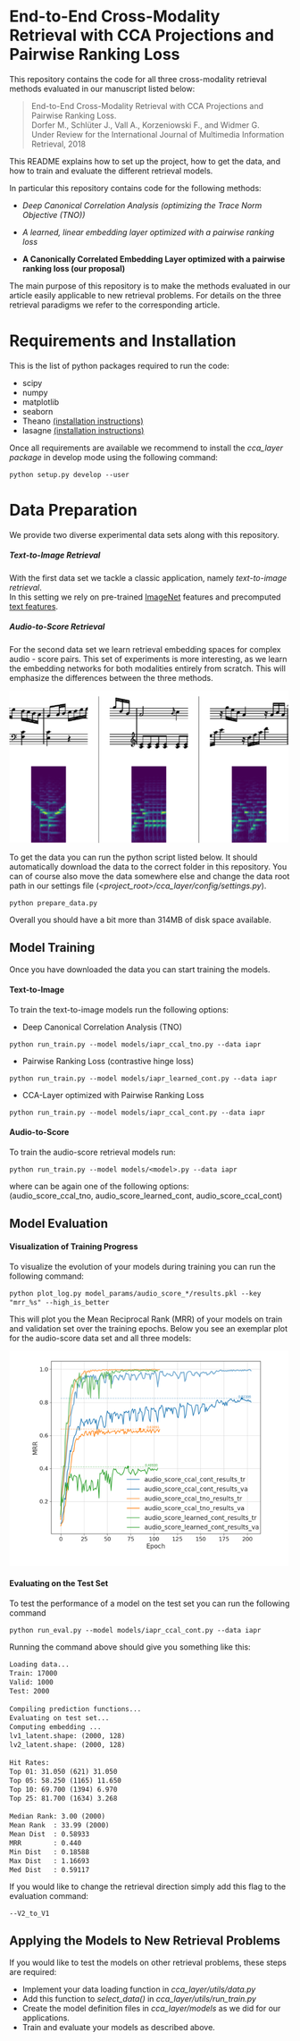 # End-to-End Cross-Modality Retrieval with CCA Projections and Pairwise Ranking Loss
This repository contains the code for all three cross-modality retrieval methods
evaluated in our manuscript listed below:

>End-to-End Cross-Modality Retrieval with CCA Projections and Pairwise Ranking Loss.<br>
Dorfer M., Schlüter J., Vall A., Korzeniowski F., and Widmer G.<br>
Under Review for the International Journal of Multimedia Information Retrieval, 2018

This README explains how to set up the project,
how to get the data,
and how to train and evaluate the different retrieval models.

In particular this repository contains code for the following methods:

- *Deep Canonical Correlation Analysis (optimizing the Trace Norm Objective (TNO))*

- *A learned, linear embedding layer optimized with a pairwise ranking loss*

- **A Canonically Correlated Embedding Layer optimized with a pairwise ranking loss (our proposal)**

The main purpose of this repository is to make the methods evaluated in our article
easily applicable to new retrieval problems.
For details on the three retrieval paradigms we refer to the corresponding article.

# Requirements and Installation
This is the list of python packages required to run the code:
- scipy
- numpy
- matplotlib
- seaborn
- Theano [(installation instructions)](http://deeplearning.net/software/theano/install.html)
- lasagne [(installation instructions)](https://lasagne.readthedocs.io/en/latest/user/installation.html)

Once all requirements are available
we recommend to install the *cca_layer package* in develop mode using the following command:
```
python setup.py develop --user
```

# Data Preparation
We provide two diverse experimental data sets along with this repository.

##### Text-to-Image Retrieval
With the first data set we tackle a classic application,
namely *text-to-image retrieval*.<br>
In this setting we rely on pre-trained [ImageNet](http://www.image-net.org/) features
and precomputed [text features](https://en.wikipedia.org/wiki/Tf%E2%80%93idf).

##### Audio-to-Score Retrieval
For the second data set we learn retrieval embedding spaces for complex audio - score pairs.
This set of experiments is more interesting,
as we learn the embedding networks for both modalities entirely from scratch.
This will emphasize the differences between the three methods.

![Audio Score Pairs](audio_score.png?raw=true=100x)

To get the data you can run the python script listed below.
It should automatically download the data to the correct folder in this repository.
You can of course also move the data somewhere else
and change the data root path in our settings file (*<project_root>/cca_layer/config/settings.py*).

```
python prepare_data.py
```

Overall you should have a bit more than 314MB of disk space available.


## Model Training
Once you have downloaded the data you can start training the models.

#### Text-to-Image
To train the text-to-image models run the following options:

- Deep Canonical Correlation Analysis (TNO)
```
python run_train.py --model models/iapr_ccal_tno.py --data iapr
```

- Pairwise Ranking Loss (contrastive hinge loss)
```
python run_train.py --model models/iapr_learned_cont.py --data iapr
```

- CCA-Layer optimized with Pairwise Ranking Loss
```
python run_train.py --model models/iapr_ccal_cont.py --data iapr
```
#### Audio-to-Score

To train the audio-score retrieval models run:
```
python run_train.py --model models/<model>.py --data iapr
```
where *<model>* can be again one of the following options:<br>
(audio_score_ccal_tno, audio_score_learned_cont, audio_score_ccal_cont)


## Model Evaluation

#### Visualization of Training Progress
To visualize the evolution of your models during training you can run the following command:
```
python plot_log.py model_params/audio_score_*/results.pkl --key "mrr_%s" --high_is_better
```
This will plot you the Mean Reciprocal Rank (MRR) of your models on train and validation set
over the training epochs. Below you see an exemplar plot for the audio-score data set and all three models:

![Audio Score Pairs](model_evolution_audio_score.png?raw=true)

#### Evaluating on the Test Set
To test the performance of a model on the test set you can run  the following command
```
python run_eval.py --model models/iapr_ccal_cont.py --data iapr
```

Running the command above should give you something like this:

```
Loading data...
Train: 17000
Valid: 1000
Test: 2000

Compiling prediction functions...
Evaluating on test set...
Computing embedding ...
lv1_latent.shape: (2000, 128)
lv2_latent.shape: (2000, 128)

Hit Rates:
Top 01: 31.050 (621) 31.050
Top 05: 58.250 (1165) 11.650
Top 10: 69.700 (1394) 6.970
Top 25: 81.700 (1634) 3.268

Median Rank: 3.00 (2000)
Mean Rank  : 33.99 (2000)
Mean Dist  : 0.58933 
MRR        : 0.440 
Min Dist   : 0.18588 
Max Dist   : 1.16693 
Med Dist   : 0.59117
```

If you would like to change the retrieval direction simply add this flag to the evaluation command:
```
--V2_to_V1
```

## Applying the Models to New Retrieval Problems
If you would like to test the models on other retrieval problems,
these steps are required:
- Implement your data loading function in *cca_layer/utils/data.py*
- Add this function to *select_data()* in *cca_layer/utils/run_train.py*
- Create the model definition files in *cca_layer/models* as we did for our applications.
- Train and evaluate your models as described above.